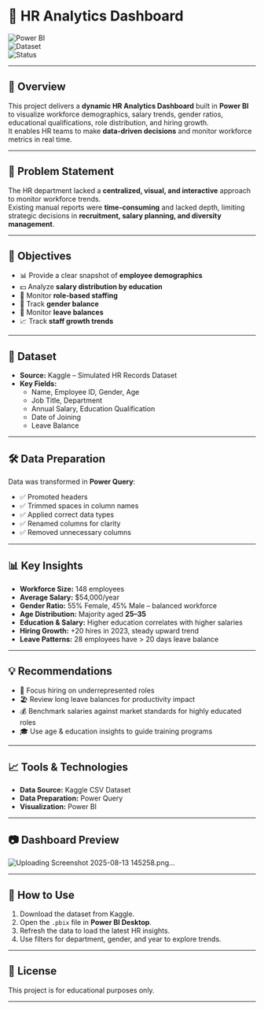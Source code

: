 # 👥 HR Analytics Dashboard

![Power BI](https://img.shields.io/badge/Tool-Power%20BI-yellow)  
![Dataset](https://img.shields.io/badge/Dataset-Kaggle-blue)  
![Status](https://img.shields.io/badge/Status-Completed-brightgreen)

---

## 📌 Overview
This project delivers a **dynamic HR Analytics Dashboard** built in **Power BI** to visualize workforce demographics, salary trends, gender ratios, educational qualifications, role distribution, and hiring growth.  
It enables HR teams to make **data-driven decisions** and monitor workforce metrics in real time.

---

## 🎯 Problem Statement
The HR department lacked a **centralized, visual, and interactive** approach to monitor workforce trends.  
Existing manual reports were **time-consuming** and lacked depth, limiting strategic decisions in **recruitment, salary planning, and diversity management**.

---

## 🎯 Objectives
- 📊 Provide a clear snapshot of **employee demographics**  
- 💵 Analyze **salary distribution by education**  
- 👔 Monitor **role-based staffing**  
- 🚻 Track **gender balance**  
- 📅 Monitor **leave balances**  
- 📈 Track **staff growth trends**

---

## 📂 Dataset
- **Source:** Kaggle – Simulated HR Records Dataset  
- **Key Fields:**  
  - Name, Employee ID, Gender, Age  
  - Job Title, Department  
  - Annual Salary, Education Qualification  
  - Date of Joining  
  - Leave Balance

---

## 🛠 Data Preparation
Data was transformed in **Power Query**:
- ✅ Promoted headers
- ✅ Trimmed spaces in column names
- ✅ Applied correct data types
- ✅ Renamed columns for clarity
- ✅ Removed unnecessary columns

---

## 📊 Key Insights
- **Workforce Size:** 148 employees
- **Average Salary:** $54,000/year
- **Gender Ratio:** 55% Female, 45% Male – balanced workforce
- **Age Distribution:** Majority aged **25–35**
- **Education & Salary:** Higher education correlates with higher salaries
- **Hiring Growth:** +20 hires in 2023, steady upward trend
- **Leave Patterns:** 28 employees have > 20 days leave balance

---

## 💡 Recommendations
- 🎯 Focus hiring on underrepresented roles
- 🏖 Review long leave balances for productivity impact
- 💰 Benchmark salaries against market standards for highly educated roles
- 🎓 Use age & education insights to guide training programs

---

## 📈 Tools & Technologies
- **Data Source:** Kaggle CSV Dataset
- **Data Preparation:** Power Query
- **Visualization:** Power BI

---

## 📷 Dashboard Preview
![Uploading Screenshot 2025-08-13 145258.png…]()

---

## 🚀 How to Use
1. Download the dataset from Kaggle.
2. Open the `.pbix` file in **Power BI Desktop**.
3. Refresh the data to load the latest HR insights.
4. Use filters for department, gender, and year to explore trends.

---

## 📜 License
This project is for educational purposes only.

---
